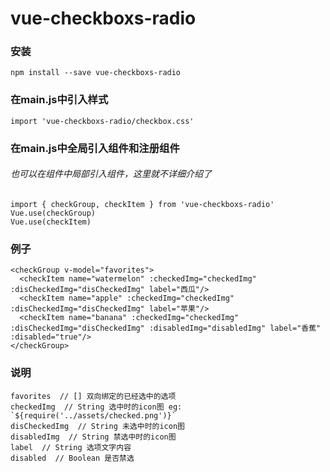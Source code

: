 # vue-checkboxs-radio

### 安装
```
npm install --save vue-checkboxs-radio
```

### 在main.js中引入样式
```
import 'vue-checkboxs-radio/checkbox.css'
```

### 在main.js中全局引入组件和注册组件
###### 也可以在组件中局部引入组件，这里就不详细介绍了
```
import { checkGroup, checkItem } from 'vue-checkboxs-radio'
Vue.use(checkGroup)
Vue.use(checkItem)
```

### 例子
```
<checkGroup v-model="favorites">
  <checkItem name="watermelon" :checkedImg="checkedImg" :disCheckedImg="disCheckedImg" label="西瓜"/>
  <checkItem name="apple" :checkedImg="checkedImg" :disCheckedImg="disCheckedImg" label="苹果"/>
  <checkItem name="banana" :checkedImg="checkedImg" :disCheckedImg="disCheckedImg" :disabledImg="disabledImg" label="香蕉" :disabled="true"/>
</checkGroup>
```

### 说明
```
favorites  // [] 双向绑定的已经选中的选项
checkedImg  // String 选中时的icon图 eg: `${require('../assets/checked.png')}`
disCheckedImg  // String 未选中时的icon图
disabledImg  // String 禁选中时的icon图
label  // String 选项文字内容
disabled  // Boolean 是否禁选
```

